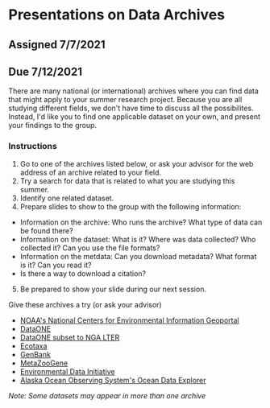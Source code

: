 # Presentations on Data Archives

## Assigned 7/7/2021

## Due 7/12/2021

There are many national (or international) archives where you can find data that might apply to your summer research project. Because you
are all studying different fields, we don't have time to discuss all the possibilites. Instead, I'd like you to find one applicable
dataset on your own, and present your findings to the group.

### Instructions

1. Go to one of the archives listed below, or ask your advisor for the web address of an archive related to your field.
2. Try a search for data that is related to what you are studying this summer.
3. Identify one related dataset.
4. Prepare slides to show to the group with the following information:
  * Information on the archive: Who runs the archive? What type of data can be found there?
  * Information on the dataset: What is it? Where was data collected? Who collected it? Can you use the file formats?
  * Information on the metdata: Can you download metadata? What format is it? Can you read it?
  * Is there a way to download a citation?
5. Be prepared to show your slide during our next session.

Give these archives a try (or ask your advisor) 
* [NOAA's National Centers for Environmental Information Geoportal](https://www.ncei.noaa.gov/metadata/geoportal/#)
* [DataONE](https://search.dataone.org/data)
* [DataONE subset to NGA LTER](https://search.dataone.org/portals/NGALTER/Data)
* [Ecotaxa](https://ecotaxa.obs-vlfr.fr)
* [GenBank](https://www.ncbi.nlm.nih.gov/genbank/)
* [MetaZooGene](https://www.st.nmfs.noaa.gov/nauplius/media/metazoogene/atlas/index-o07.html)
* [Environmental Data Initiative](https://portal.edirepository.org/nis/home.jsp)
* [Alaska Ocean Observing System's Ocean Data Explorer](https://portal.aoos.org)

*Note: Some datasets may appear in more than one archive*
